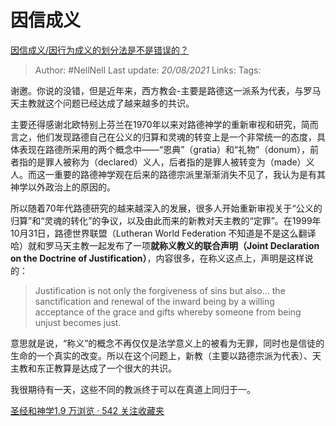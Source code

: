 # 因信成义
[因信成义/因行为成义的划分法是不是错误的？](https://www.zhihu.com/question/271207591/answer/366374909)

> Author: #NellNell
Last update: *20/08/2021*
Links:
Tags:

谢邀。你说的没错，但是近年来，西方教会-主要是路德这一派系为代表，与罗马天主教就这个问题已经达成了越来越多的共识。

主要还得感谢北欧特别上芬兰在1970年以来对路德神学的重新审视和研究，简而言之，他们发现路德自己在公义的归算和灵魂的转变上是一个非常统一的态度，具体表现在路德所采用的两个概念中——“恩典”（gratia）和“礼物”（donum），前者指的是罪人被称为（declared）义人，后者指的是罪人被转变为（made）义人。而这一重要的路德神学观在后来的路德宗派里渐渐消失不见了，我认为是有其神学以外政治上的原因的。

所以随着70年代路德研究的越来越深入的发展，很多人开始重新审视关于“公义的归算”和“灵魂的转化”的争议，以及由此而来的新教对天主教的“定罪”。在1999年10月31日，路德世界联盟（Lutheran World Federation 不知道是不是这么翻译哈）就和罗马天主教一起发布了一项**就称义教义的联合声明（Joint Declaration on the Doctrine of Justification）**，内容很多，在称义这点上，声明是这样说的：

> Justification is not only the forgiveness of sins but also... the sanctification and renewal of the inward being by a willing acceptance of the grace and gifts whereby someone from being unjust becomes just.

意思就是说，“称义”的概念不再仅仅是法学意义上的被看为无罪，同时也是信徒的生命的一个真实的改变。所以在这个问题上，新教（主要以路德宗派为代表）、天主教和东正教算是达成了一个很大的共识。

我很期待有一天，这些不同的教派终于可以在真道上同归于一。

[圣经和神学1.9 万浏览 · 542 关注收藏夹](https://www.zhihu.com/collection/313814574)
